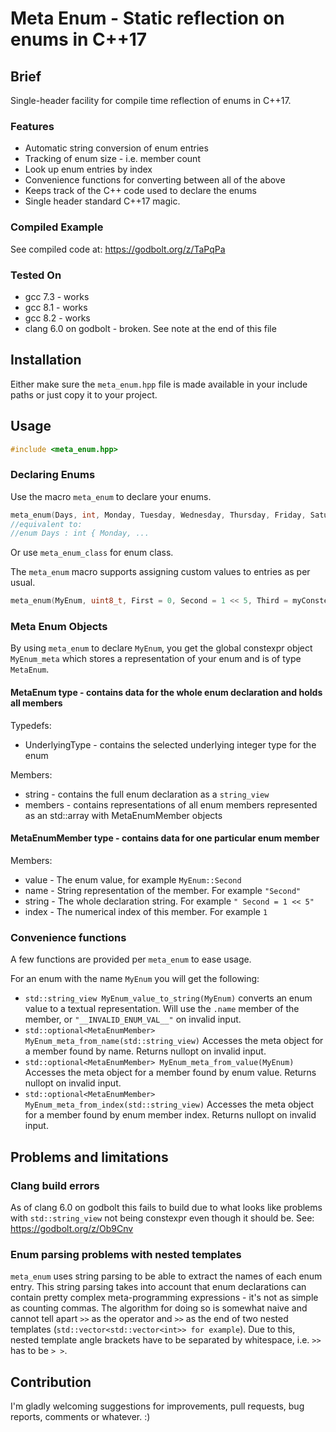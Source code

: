 # Meta Enum - Static reflection on enums in C++17

## Brief

Single-header facility for compile time reflection of enums in C++17.

### Features
 * Automatic string conversion of enum entries
 * Tracking of enum size - i.e. member count
 * Look up enum entries by index
 * Convenience functions for converting between all of the above
 * Keeps track of the C++ code used to declare the enums
 * Single header standard C++17 magic.

### Compiled Example
See compiled code at: https://godbolt.org/z/TaPqPa

### Tested On
 * gcc 7.3 - works
 * gcc 8.1 - works
 * gcc 8.2 - works
 * clang 6.0 on godbolt - broken. See note at the end of this file

## Installation

Either make sure the `meta_enum.hpp` file is made available in your include paths or just copy it to your project.

## Usage

```cpp
#include <meta_enum.hpp>
```

### Declaring Enums

Use the macro `meta_enum` to declare your enums.

```cpp
meta_enum(Days, int, Monday, Tuesday, Wednesday, Thursday, Friday, Saturday, Sunday);
//equivalent to:
//enum Days : int { Monday, ...
```

Or use `meta_enum_class` for enum class.

The `meta_enum` macro supports assigning custom values to entries as per usual.
```cpp
meta_enum(MyEnum, uint8_t, First = 0, Second = 1 << 5, Third = myConstexprFunction<int>());
```

### Meta Enum Objects

By using `meta_enum` to declare `MyEnum`, you get the global constexpr object `MyEnum_meta` which stores a representation of your enum and is of type `MetaEnum`.

#### MetaEnum type - contains data for the whole enum declaration and holds all members

Typedefs:
 * UnderlyingType - contains the selected underlying integer type for the enum

Members:
 * string - contains the full enum declaration as a `string_view`
 * members - contains representations of all enum members represented as an std::array with MetaEnumMember objects

#### MetaEnumMember type - contains data for one particular enum member

Members:
 * value - The enum value, for example `MyEnum::Second`
 * name - String representation of the member. For example `"Second"`
 * string - The whole declaration string. For example `" Second = 1 << 5"`
 * index - The numerical index of this member. For example `1`

### Convenience functions

A few functions are provided per `meta_enum` to ease usage.

For an enum with the name `MyEnum` you will get the following:
 * `std::string_view MyEnum_value_to_string(MyEnum)` converts an enum value to a textual representation. Will use the `.name` member of the member, or `"__INVALID_ENUM_VAL__"` on invalid input.
 * `std::optional<MetaEnumMember> MyEnum_meta_from_name(std::string_view)` Accesses the meta object for a member found by name. Returns nullopt on invalid input.
 * `std::optional<MetaEnumMember> MyEnum_meta_from_value(MyEnum)` Accesses the meta object for a member found by enum value. Returns nullopt on invalid input.
 * `std::optional<MetaEnumMember> MyEnum_meta_from_index(std::string_view)` Accesses the meta object for a member found by enum member index. Returns nullopt on invalid input.

## Problems and limitations

### Clang build errors

As of clang 6.0 on godbolt this fails to build due to what looks like problems with `std::string_view` not being constexpr even though it should be. See: https://godbolt.org/z/Ob9Cnv

### Enum parsing problems with nested templates

`meta_enum` uses string parsing to be able to extract the names of each enum entry. This string parsing takes into account that enum declarations can contain pretty complex meta-programming expressions - it's not as simple as counting commas. The algorithm for doing so is somewhat naive and cannot tell apart `>>` as the operator and `>>` as the end of two nested templates (`std::vector<std::vector<int>> for example`). Due to this, nested template angle brackets have to be separated by whitespace, i.e. `>>` has to be `> >`.

## Contribution

I'm gladly welcoming suggestions for improvements, pull requests, bug reports, comments or whatever. :)
